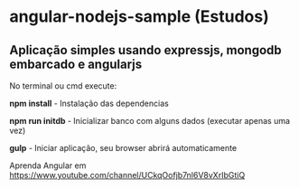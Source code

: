 # angular-nodejs-sample (Estudos)

## Aplicação simples usando expressjs, mongodb embarcado e angularjs

No terminal ou cmd execute: 

**npm install** - Instalação das dependencias

**npm run initdb** - Inicializar banco com alguns dados (executar apenas uma vez)

**gulp** - Iniciar aplicação, seu browser abrirá automaticamente

Aprenda Angular em https://www.youtube.com/channel/UCkqOofjb7nl6V8vXrIbGtiQ
